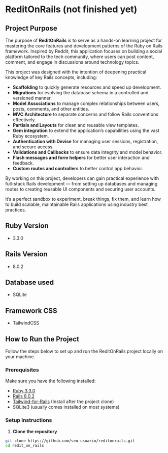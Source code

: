 # ReditOnRails (not finished yet)

## Project Purpose

The purpose of **ReditOnRails** is to serve as a hands-on learning project for mastering the core features and development patterns of the Ruby on Rails framework. Inspired by Reddit, this application focuses on building a social platform tailored to the tech community, where users can post content, comment, and engage in discussions around technology topics.

This project was designed with the intention of deepening practical knowledge of key Rails concepts, including:

- **Scaffolding** to quickly generate resources and speed up development.
- **Migrations** for evolving the database schema in a controlled and versioned manner.
- **Model Associations** to manage complex relationships between users, posts, comments, and other entities.
- **MVC Architecture** to separate concerns and follow Rails conventions effectively.
- **Partials and Layouts** for clean and reusable view templates.
- **Gem integration** to extend the application’s capabilities using the vast Ruby ecosystem.
- **Authentication with Devise** for managing user sessions, registration, and secure access.
- **Validations and Callbacks** to ensure data integrity and model behavior.
- **Flash messages and form helpers** for better user interaction and feedback.
- **Custom routes and controllers** to better control app behavior.

By working on this project, developers can gain practical experience with full-stack Rails development — from setting up databases and managing routes to creating reusable UI components and securing user accounts.

It’s a perfect sandbox to experiment, break things, fix them, and learn how to build scalable, maintainable Rails applications using industry best practices.

## Ruby Version
- 3.3.0

## Rails Version
- 8.0.2

## Database used
- SQLite

## Framework CSS 
- TailwindCSS

## How to Run the Project

Follow the steps below to set up and run the ReditOnRails project locally on your machine.

### Prerequisites

Make sure you have the following installed:

- [Ruby 3.3.0](https://www.ruby-lang.org/en/downloads/)
- [Rails 8.0.2](https://rubyonrails.org/)
- [Tailwind-for-Rails](https://tailwindcss.com/docs/installation/framework-guides/ruby-on-rails) (Install after the project clone)
- SQLite3 (usually comes installed on most systems)

### Setup Instructions

1. **Clone the repository**

```bash
git clone https://github.com/seu-usuario/reditonrails.git
cd redit_on_rails

